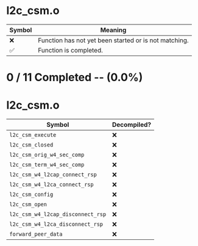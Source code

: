 # l2c_csm.o
| Symbol | Meaning 
| ------------- | ------------- 
| :x: | Function has not yet been started or is not matching. 
| :white_check_mark: | Function is completed. 


# 0 / 11 Completed -- (0.0%)
# l2c_csm.o
| Symbol | Decompiled? |
| ------------- | ------------- |
| `l2c_csm_execute` | :x: |
| `l2c_csm_closed` | :x: |
| `l2c_csm_orig_w4_sec_comp` | :x: |
| `l2c_csm_term_w4_sec_comp` | :x: |
| `l2c_csm_w4_l2cap_connect_rsp` | :x: |
| `l2c_csm_w4_l2ca_connect_rsp` | :x: |
| `l2c_csm_config` | :x: |
| `l2c_csm_open` | :x: |
| `l2c_csm_w4_l2cap_disconnect_rsp` | :x: |
| `l2c_csm_w4_l2ca_disconnect_rsp` | :x: |
| `forward_peer_data` | :x: |
